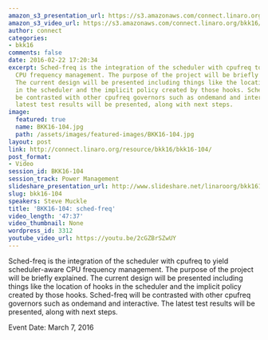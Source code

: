 ```yaml
---
amazon_s3_presentation_url: https://s3.amazonaws.com/connect.linaro.org/bkk16/Presentations/Monday/BKK16-104.pdf
amazon_s3_video_url: https://s3.amazonaws.com/connect.linaro.org/bkk16/Videos/Monday/BKK16-104%20sched-freq.mp4
author: connect
categories:
- bkk16
comments: false
date: 2016-02-22 17:20:34
excerpt: Sched-freq is the integration of the scheduler with cpufreq to yield scheduler-aware
  CPU frequency management. The purpose of the project will be briefly explained.
  The current design will be presented including things like the location of hooks
  in the scheduler and the implicit policy created by those hooks. Sched-freq will
  be contrasted with other cpufreq governors such as ondemand and interactive. The
  latest test results will be presented, along with next steps.
image:
  featured: true
  name: BKK16-104.jpg
  path: /assets/images/featured-images/BKK16-104.jpg
layout: post
link: http://connect.linaro.org/resource/bkk16/bkk16-104/
post_format:
- Video
session_id: BKK16-104
session_track: Power Management
slideshare_presentation_url: http://www.slideshare.net/linaroorg/bkk16104-schedfreq
slug: bkk16-104
speakers: Steve Muckle
title: 'BKK16-104: sched-freq'
video_length: '47:37'
video_thumbnail: None
wordpress_id: 3312
youtube_video_url: https://youtu.be/2cGZBrSZwUY
---
```


Sched-freq is the integration of the scheduler with cpufreq to yield scheduler-aware CPU frequency management. The purpose of the project will be briefly explained. The current design will be presented including things like the location of hooks in the scheduler and the implicit policy created by those hooks. Sched-freq will be contrasted with other cpufreq governors such as ondemand and interactive. The latest test results will be presented, along with next steps.

Event Date: March 7, 2016